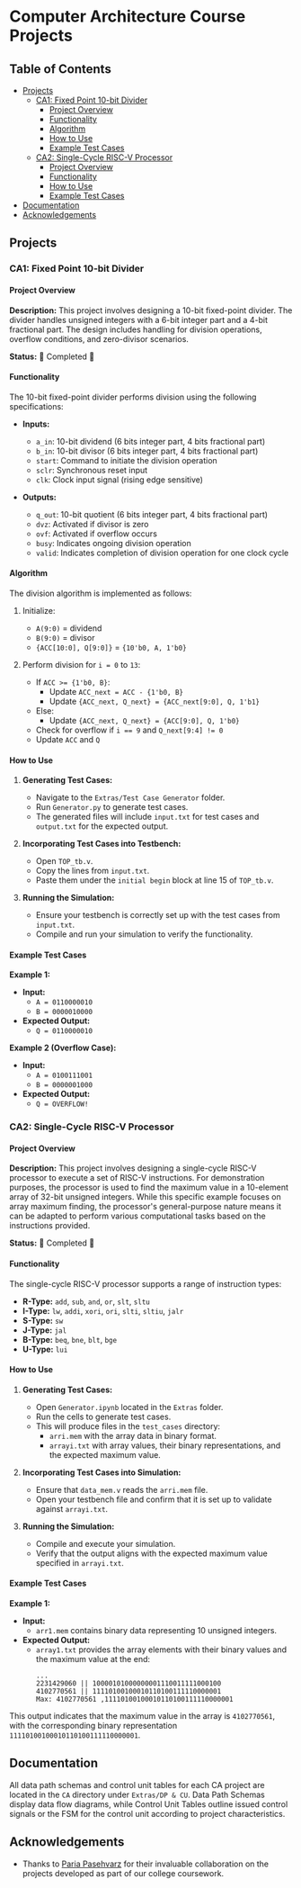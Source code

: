 # Computer Architecture Course Projects

## Table of Contents

- [Projects](#projects)
  - [CA1: Fixed Point 10-bit Divider](#ca1-fixed-point-10-bit-divider)
    - [Project Overview](#project-overview)
    - [Functionality](#functionality)
    - [Algorithm](#algorithm)
    - [How to Use](#how-to-use)
    - [Example Test Cases](#example-test-cases)
  - [CA2: Single-Cycle RISC-V Processor](#ca2-single-cycle-risc-v-processor)
    - [Project Overview](#project-overview-1)
    - [Functionality](#functionality-1)
    - [How to Use](#how-to-use-1)
    - [Example Test Cases](#example-test-cases-1)
- [Documentation](#documentation)
- [Acknowledgements](#acknowledgements)

## Projects

### CA1: Fixed Point 10-bit Divider

#### Project Overview

**Description:**
This project involves designing a 10-bit fixed-point divider. The divider handles unsigned integers with a 6-bit integer part and a 4-bit fractional part. The design includes handling for division operations, overflow conditions, and zero-divisor scenarios.

**Status:**
🎉 Completed 🎉

#### Functionality

The 10-bit fixed-point divider performs division using the following specifications:

- **Inputs:**
  - `a_in`: 10-bit dividend (6 bits integer part, 4 bits fractional part)
  - `b_in`: 10-bit divisor (6 bits integer part, 4 bits fractional part)
  - `start`: Command to initiate the division operation
  - `sclr`: Synchronous reset input
  - `clk`: Clock input signal (rising edge sensitive)

- **Outputs:**
  - `q_out`: 10-bit quotient (6 bits integer part, 4 bits fractional part)
  - `dvz`: Activated if divisor is zero
  - `ovf`: Activated if overflow occurs
  - `busy`: Indicates ongoing division operation
  - `valid`: Indicates completion of division operation for one clock cycle

#### Algorithm

The division algorithm is implemented as follows:

1. Initialize:
   - `A(9:0)` = dividend
   - `B(9:0)` = divisor
   - `{ACC[10:0], Q[9:0]}` = `{10'b0, A, 1'b0}`

2. Perform division for `i = 0` to `13`:
   - If `ACC >= {1'b0, B}`:
     - Update `ACC_next = ACC - {1'b0, B}`
     - Update `{ACC_next, Q_next} = {ACC_next[9:0], Q, 1'b1}`
   - Else:
     - Update `{ACC_next, Q_next} = {ACC[9:0], Q, 1'b0}`
   - Check for overflow if `i == 9` and `Q_next[9:4] != 0`
   - Update `ACC` and `Q`

#### How to Use

1. **Generating Test Cases:**
   - Navigate to the `Extras/Test Case Generator` folder.
   - Run `Generator.py` to generate test cases.
   - The generated files will include `input.txt` for test cases and `output.txt` for the expected output.

2. **Incorporating Test Cases into Testbench:**
   - Open `TOP_tb.v`.
   - Copy the lines from `input.txt`.
   - Paste them under the `initial begin` block at line 15 of `TOP_tb.v`.

3. **Running the Simulation:**
   - Ensure your testbench is correctly set up with the test cases from `input.txt`.
   - Compile and run your simulation to verify the functionality.

#### Example Test Cases

**Example 1:**
- **Input:**
  - `A = 0110000010`
  - `B = 0000010000`
- **Expected Output:**
  - `Q = 0110000010`

**Example 2 (Overflow Case):**
- **Input:**
  - `A = 0100111001`
  - `B = 0000001000`
- **Expected Output:**
  - `Q = OVERFLOW!`

### CA2: Single-Cycle RISC-V Processor

#### Project Overview

**Description:**
This project involves designing a single-cycle RISC-V processor to execute a set of RISC-V instructions. For demonstration purposes, the processor is used to find the maximum value in a 10-element array of 32-bit unsigned integers. While this specific example focuses on array maximum finding, the processor's general-purpose nature means it can be adapted to perform various computational tasks based on the instructions provided.

**Status:**
🎉 Completed 🎉

#### Functionality

The single-cycle RISC-V processor supports a range of instruction types:

- **R-Type:** `add`, `sub`, `and`, `or`, `slt`, `sltu`
- **I-Type:** `lw`, `addi`, `xori`, `ori`, `slti`, `sltiu`, `jalr`
- **S-Type:** `sw`
- **J-Type:** `jal`
- **B-Type:** `beq`, `bne`, `blt`, `bge`
- **U-Type:** `lui`

#### How to Use

1. **Generating Test Cases:**
   - Open `Generator.ipynb` located in the `Extras` folder.
   - Run the cells to generate test cases.
   - This will produce files in the `test_cases` directory:
     - `arri.mem` with the array data in binary format.
     - `arrayi.txt` with array values, their binary representations, and the expected maximum value.

2. **Incorporating Test Cases into Simulation:**
   - Ensure that `data_mem.v` reads the `arri.mem` file.
   - Open your testbench file and confirm that it is set up to validate against `arrayi.txt`.

3. **Running the Simulation:**
   - Compile and execute your simulation.
   - Verify that the output aligns with the expected maximum value specified in `arrayi.txt`.

#### Example Test Cases

**Example 1:**
- **Input:**
  - `arr1.mem` contains binary data representing 10 unsigned integers.
- **Expected Output:**
  - `array1.txt` provides the array elements with their binary values and the maximum value at the end:
    ```
    ...
    2231429060 || 10000101000000001110011111000100
    4102770561 || 11110100100010110100111110000001
    Max: 4102770561 ,11110100100010110100111110000001
    ```

This output indicates that the maximum value in the array is `4102770561`, with the corresponding binary representation `11110100100010110100111110000001`.


## Documentation

All data path schemas and control unit tables for each CA project are located in the `CA` directory under `Extras/DP & CU`. Data Path Schemas display data flow diagrams, while Control Unit Tables outline issued control signals or the FSM for the control unit according to project characteristics.


## Acknowledgements

- Thanks to [Paria Pasehvarz](https://github.com/PariaPasehvarz) for their invaluable collaboration on the projects developed as part of our college coursework.

